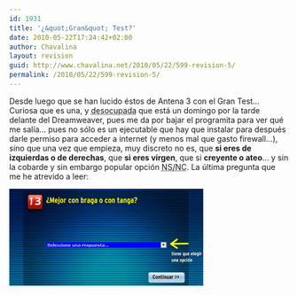```yaml
---
id: 1931
title: '¿&quot;Gran&quot; Test?'
date: 2010-05-22T17:24:42+02:00
author: Chavalina
layout: revision
guid: http://www.chavalina.net/2010/05/22/599-revision-5/
permalink: /2010/05/22/599-revision-5/
---
```

Desde luego que se han lucido éstos de Antena 3 con el Gran Test…  
Curiosa que es una, y <acronym title="¿se nota el sarcasmo?">desocupada</acronym> que está un domingo por la tarde delante del Dreamweaver, pues me da por bajar el programita para ver qué me salía… pues no sólo es un ejecutable que hay que instalar para después darle permiso para acceder a internet (y menos mal que gasto firewall…), sino que una vez que empieza, muy discreto no es, que **si eres de izquierdas o de derechas**, que **si eres virgen**, que si **creyente o ateo**… y sin la cobarde y sin embargo popular opción <acronym title="no sabe/no contesta">NS/NC</acronym>. La última pregunta que me he atrevido a leer:

<p class="imgcentro">
  <img src="/imagenes/fotos/gran-test.jpg" alt="¿Mejor con braga o tanga?" />
</p>